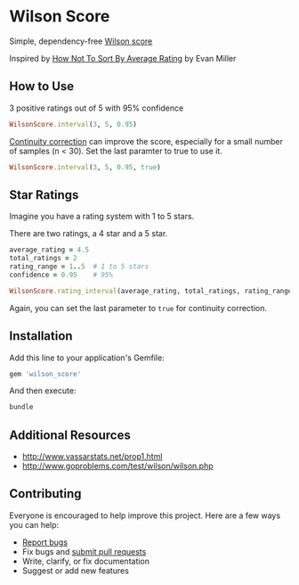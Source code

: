 # Wilson Score

Simple, dependency-free [Wilson score](http://en.wikipedia.org/wiki/Binomial_proportion_confidence_interval#Wilson_score_interval)

Inspired by [How Not To Sort By Average Rating](http://www.evanmiller.org/how-not-to-sort-by-average-rating.html) by Evan Miller

## How to Use

3 positive ratings out of 5 with 95% confidence

```ruby
WilsonScore.interval(3, 5, 0.95)
```

[Continuity correction](http://en.wikipedia.org/wiki/Binomial_proportion_confidence_interval#Wilson_score_interval_with_continuity_correction) can improve the score, especially for a small number of samples (n < 30).  Set the last paramter to true to use it.

```ruby
WilsonScore.interval(3, 5, 0.95, true)
```

## Star Ratings

Imagine you have a rating system with 1 to 5 stars.

There are two ratings, a 4 star and a 5 star.

```ruby
average_rating = 4.5
total_ratings = 2
rating_range = 1..5  # 1 to 5 stars
confidence = 0.95    # 95%

WilsonScore.rating_interval(average_rating, total_ratings, rating_range, confidence)
```

Again, you can set the last parameter to `true` for continuity correction.

## Installation

Add this line to your application's Gemfile:

```ruby
gem 'wilson_score'
```

And then execute:

```sh
bundle
```

## Additional Resources

- http://www.vassarstats.net/prop1.html
- http://www.goproblems.com/test/wilson/wilson.php

## Contributing

Everyone is encouraged to help improve this project. Here are a few ways you can help:

- [Report bugs](https://github.com/instacart/wilson_score/issues)
- Fix bugs and [submit pull requests](https://github.com/instacart/wilson_score/pulls)
- Write, clarify, or fix documentation
- Suggest or add new features
